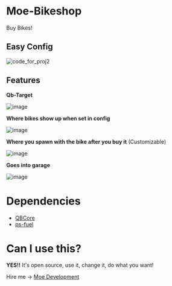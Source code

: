 # Moe-Bikeshop
Buy Bikes!

## Easy Config

![code_for_proj2](https://github.com/user-attachments/assets/b4550f9a-f6ec-41f7-b484-318fb6dfeda6)

## Features
**Qb-Target**

![image](https://github.com/user-attachments/assets/570f6193-7df6-49d7-bca0-91655cae3721)

**Where bikes show up when set in config**

![image](https://github.com/user-attachments/assets/f32de713-6e87-4267-9cbd-31b6627a5176)

**Where you spawn with the bike after you buy it** (Customizable)

![image](https://github.com/user-attachments/assets/f7bc71f7-486d-4375-8f0c-c912a13dc298)

**Goes into garage**

![image](https://github.com/user-attachments/assets/cecb28dc-7675-4b6b-87bf-24ba44136372)



# Dependencies
* [QBCore](https://github.com/qbcore-framework/qb-core)
* [ps-fuel](https://github.com/Project-Sloth/ps-fuel)

# Can I use this?
**YES!!**
It's open source, use it, change it, do what you want!

Hire me -> [Moe Development](https://discord.gg/MBrU2TZnKc)

